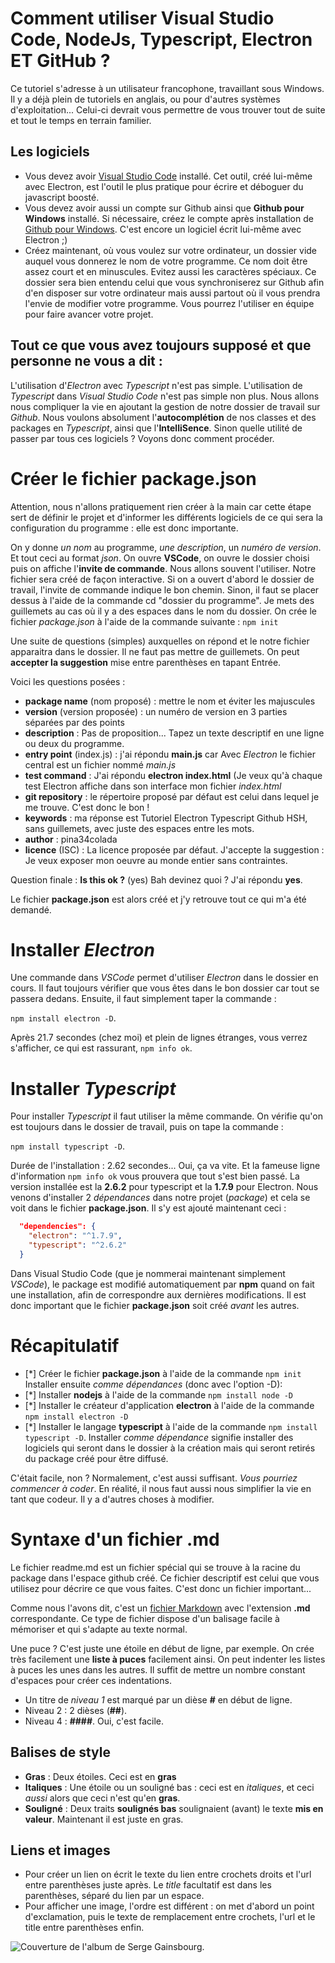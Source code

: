 # Comment utiliser Visual Studio Code, NodeJs, Typescript, Electron ET GitHub ? 

Ce tutoriel s'adresse à un utilisateur francophone, travaillant sous Windows. Il y a déjà plein de tutoriels en anglais, ou pour d'autres systèmes d'exploitation... Celui-ci devrait vous permettre de vous trouver tout de suite et tout le temps en terrain familier.

## Les logiciels

* Vous devez avoir [Visual Studio Code](https://code.visualstudio.com/) installé. Cet outil, créé lui-même avec Electron, est l'outil le plus pratique pour écrire et déboguer du javascript boosté.
* Vous devez avoir aussi un compte sur Github ainsi que **Github pour Windows** installé. Si nécessaire, créez le compte après installation de [Github pour Windows](https://desktop.github.com/). C'est encore un logiciel écrit lui-même avec Electron ;) 
* Créez maintenant, où vous voulez sur votre ordinateur, un dossier vide auquel vous donnerez le nom de votre programme. Ce nom doit être assez court et en minuscules. Evitez aussi les caractères spéciaux. Ce dossier sera bien entendu celui que vous synchroniserez sur Github afin d'en disposer sur votre ordinateur mais aussi partout où il vous prendra l'envie de modifier votre programme. Vous pourrez l'utiliser en équipe pour faire avancer votre projet.

## Tout ce que vous avez toujours supposé et que personne ne vous a dit :

L'utilisation d'_Electron_ avec _Typescript_ n'est pas simple. L'utilisation de _Typescript_ dans _Visual Studio Code_ n'est pas simple non plus. Nous allons nous compliquer la vie en ajoutant la gestion de notre dossier de travail sur _Github_. Nous voulons absolument l'**autocomplétion** de nos classes et des packages en _Typescript_, ainsi que l'**IntelliSence**. Sinon quelle utilité de passer par tous ces logiciels ? Voyons donc comment procéder.

# Créer le fichier __package.json__

Attention, nous n'allons pratiquement rien créer à la main car cette étape sert de définir le projet et d'informer les différents logiciels de ce qui sera la configuration du programme : elle est donc importante. 

On y donne _un nom_ au programme, _une description_, un _numéro de version_. Et tout ceci au format _json_. 
On ouvre **VSCode**, on ouvre le dossier choisi puis on affiche l'**invite de commande**. Nous allons souvent l'utiliser.
Notre fichier sera créé de façon interactive. Si on a ouvert d'abord le dossier de travail, l'invite de commande indique le bon chemin. 
Sinon, il faut se placer dessus à l'aide de la commande cd "dossier du programme". Je mets des guillemets au cas où il y a des espaces dans le nom du dossier. 
On crée le fichier _package.json_ à l'aide de la commande suivante : `npm init`
 
 Une suite de questions (simples) auxquelles on répond et le notre fichier apparaitra dans le dossier. 
 Il ne faut pas mettre de guillemets. On peut **accepter la suggestion** mise entre parenthèses en tapant Entrée. 
 
 Voici les questions posées :
 - **package name** (nom proposé) : mettre le nom et éviter les majuscules
 - **version** (version proposée) : un numéro de version en 3 parties séparées par des points
 - **description** : Pas de proposition... Tapez un texte descriptif en une ligne ou deux du programme.
 - **entry point** (index.js) : j'ai répondu **main.js** car Avec _Electron_ le fichier central est un fichier nommé _main.js_
 - **test command** : J'ai répondu **electron index.html** (Je veux qu'à chaque test Electron affiche dans son interface mon fichier  _index.html_
 - **git repository** : le répertoire proposé par défaut est celui dans lequel je me trouve. C'est donc le bon !
 - **keywords** : ma réponse est Tutoriel Electron Typescript Github HSH, sans guillemets, avec juste des espaces entre les mots.
 - **author** : pina34colada
 - **licence** (ISC) : La licence proposée par défaut. J'accepte la suggestion : Je veux exposer mon oeuvre au monde entier sans contraintes.

Question finale : **Is this ok ?** (yes) Bah devinez quoi ? J'ai répondu **yes**.

Le fichier **package.json** est alors créé et j'y retrouve tout ce qui m'a été demandé.

# Installer _Electron_

Une commande dans _VSCode_ permet d'utiliser _Electron_ dans le dossier en cours. Il faut toujours vérifier que vous êtes dans le bon dossier car tout se passera dedans. Ensuite, il faut simplement taper la commande :

`npm install electron -D`.

Après 21.7 secondes (chez moi) et plein de lignes étranges, vous verrez s'afficher, ce qui est rassurant, `npm info ok`.

# Installer _Typescript_

Pour installer _Typescript_ il faut utiliser la même commande. On vérifie qu'on est toujours dans le dossier de travail, puis on tape la commande :

`npm install typescript -D`. 

Durée de l'installation : 2.62 secondes... Oui, ça va vite. 
Et la fameuse ligne d'information `npm info ok` vous prouvera que tout s'est bien passé.
La version installée est la **2.6.2** pour typescript et la **1.7.9** pour Electron.
Nous venons d'installer 2 _dépendances_ dans notre projet (_package_) et cela se voit dans le fichier **package.json**.
Il s'y est ajouté maintenant ceci : 
```json
  "dependencies": {
    "electron": "^1.7.9",
    "typescript": "^2.6.2"
  }
```  
Dans Visual Studio Code (que je nommerai maintenant simplement _VSCode_), le package est modifié automatiquement par **npm** quand on fait une installation, afin de correspondre aux dernières modifications. Il est donc important que le fichier **package.json** soit créé _avant_ les autres. 

# Récapitulatif 

* [*] Créer le fichier **package.json** à l'aide de la commande `npm init`
Installer ensuite _comme dépendances_ (donc avec l'option -D):
* [*] Installer **nodejs** à l'aide de la commande `npm install node -D`
* [*] Installer le créateur d'application **electron** à l'aide de la commande `npm install electron -D`
* [*] Installer le langage **typescript**  à l'aide de la commande `npm install typescript -D`.
Installer _comme dépendance_ signifie installer des logiciels qui seront dans le dossier à la création mais qui seront retirés du package créé pour être diffusé.

C'était facile, non ? Normalement, c'est aussi suffisant. _Vous pourriez commencer à coder_.
En réalité, il nous faut aussi nous simplifier la vie en tant que codeur. Il y a d'autres choses à modifier.

# Syntaxe d'un fichier .md 

Le fichier readme.md est un fichier spécial qui se trouve à la racine du package dans l'espace github créé. Ce fichier descriptif est celui que vous utilisez pour décrire ce que vous faites. C'est donc un fichier important... 

Comme nous l'avons dit, c'est un [fichier Markdown](https://fr.wikipedia.org/wiki/Markdown) avec l'extension **.md** correspondante. Ce type de fichier dispose d'un balisage facile à mémoriser et qui s'adapte au texte normal. 
 
Une puce ? C'est juste une étoile en début de ligne, par exemple. On crée très facilement une **liste à puces** facilement ainsi. On peut indenter les listes à puces les unes dans les autres. Il suffit de mettre un nombre constant d'espaces pour créer ces indentations. 

* Un titre de *niveau 1* est marqué par un dièse **#** en début de ligne. 
* Niveau 2 : 2 dièses (**##**). 
* Niveau 4 : **####**. Oui, c'est facile.

## Balises de style 
* **Gras** : Deux étoiles. Ceci est en **gras**
* **Italiques** : Une étoile ou un souligné bas : ceci est en *italiques*, et ceci _aussi_ alors que ceci n'est qu'en **gras**.
* **Souligné** : Deux traits __soulignés bas__ soulignaient (avant) le texte __mis en valeur__. Maintenant il est juste en gras.
## Liens et images
* Pour créer un lien on écrit le texte du lien entre crochets droits et l'url entre parenthèses juste après. Le _title_ facultatif est dans les parenthèses, séparé du lien par un espace.
* Pour afficher une image, l'ordre est différent : on met d'abord un point d'exclamation, puis le texte de remplacement entre crochets, l'url et le title entre parenthèses enfin. 

![Couverture de l'album de Serge Gainsbourg](http://pina34colada.free.fr/img/gainsbourg.jpg).
